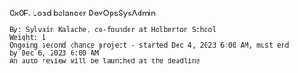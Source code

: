 0x0F. Load balancer
DevOpsSysAdmin

    By: Sylvain Kalache, co-founder at Holberton School
    Weight: 1
    Ongoing second chance project - started Dec 4, 2023 6:00 AM, must end by Dec 6, 2023 6:00 AM
    An auto review will be launched at the deadline
